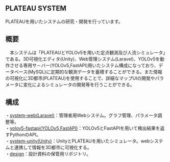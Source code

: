 ## PLATEAU SYSTEM
PLATEAUを用いたシステムの研究・開発を行っています。  
## 概要  
　本システムは「PLATEAUとYOLOv5を用いた定点観測及び人流シミュレータ」である。3D可視化エディタ(Unity)、Web管理システム(Laravel)、YOLOv5を動作させる専用サ－バー(YOLOv5,FastAPI)用いたシステム構成になっており、データベース(MySQL)に定期的な観測データを蓄積することができる。また情報の可視化に3D都市(PLATEAU)を使用することで、詳細なマップUIの開発やパラメータに変化によるシミュレータの開発等を行うことができる。
## 構成  
・[system-web(Laravel)](https://github.com/plateau-system/system-web/tree/main/src/app)：管理者用Webシステム。グラフ管理、パラメータ調整等。  
・[yolov5-fastapi(YOLOv5,FastAPI)](https://github.com/plateau-system/yolov5-fastapi)：YOLOv5とFastAPIを用いて検出結果を返すPythonのAPI。  
・[system-unity(Unity)](https://github.com/plateau-system/system-unity)：UnityとPLATEAUを用いたシミュレータ。webシステムと連携して情報を3D都市に可視化する。  
・[design](https://github.com/plateau-system/design)：設計資料の保管用リポジトリ。  
